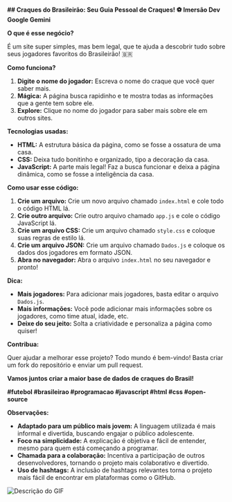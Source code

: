 **## Craques do Brasileirão: Seu Guia Pessoal de Craques! ⚽️ Imersão Dev Google Gemini**

**O que é esse negócio?**

É um site super simples, mas bem legal, que te ajuda a descobrir tudo sobre seus jogadores favoritos do Brasileirão! 🇧🇷

**Como funciona?**

1. **Digite o nome do jogador:** Escreva o nome do craque que você quer saber mais.
2. **Mágica:** A página busca rapidinho e te mostra todas as informações que a gente tem sobre ele.
3. **Explore:** Clique no nome do jogador para saber mais sobre ele em outros sites.

**Tecnologias usadas:**

* **HTML:** A estrutura básica da página, como se fosse a ossatura de uma casa.
* **CSS:** Deixa tudo bonitinho e organizado, tipo a decoração da casa.
* **JavaScript:** A parte mais legal! Faz a busca funcionar e deixa a página dinâmica, como se fosse a inteligência da casa.

**Como usar esse código:**

1. **Crie um arquivo:** Crie um novo arquivo chamado `index.html` e cole todo o código HTML lá.
2. **Crie outro arquivo:** Crie outro arquivo chamado `app.js` e cole o código JavaScript lá.
3. **Crie um arquivo CSS:** Crie um arquivo chamado `style.css` e coloque suas regras de estilo lá.
4. **Crie um arquivo JSON:** Crie um arquivo chamado `Dados.js` e coloque os dados dos jogadores em formato JSON.
5. **Abra no navegador:** Abra o arquivo `index.html` no seu navegador e pronto!

**Dica:**

* **Mais jogadores:** Para adicionar mais jogadores, basta editar o arquivo `Dados.js`.
* **Mais informações:** Você pode adicionar mais informações sobre os jogadores, como time atual, idade, etc.
* **Deixe do seu jeito:** Solta a criatividade e personaliza a página como quiser!

**Contribua:**

Quer ajudar a melhorar esse projeto? Todo mundo é bem-vindo! Basta criar um fork do repositório e enviar um pull request.

**Vamos juntos criar a maior base de dados de craques do Brasil!** 

**#futebol #brasileirao #programacao #javascript #html #css #open-source**

**Observações:**

* **Adaptado para um público mais jovem:** A linguagem utilizada é mais informal e divertida, buscando engajar o público adolescente.
* **Foco na simplicidade:** A explicação é objetiva e fácil de entender, mesmo para quem está começando a programar.
* **Chamada para a colaboração:** Incentiva a participação de outros desenvolvedores, tornando o projeto mais colaborativo e divertido.
* **Uso de hashtags:** A inclusão de hashtags relevantes torna o projeto mais fácil de encontrar em plataformas como o GitHub.


![Descrição do GIF](https://i.gifer.com/Qxlk.gif)
